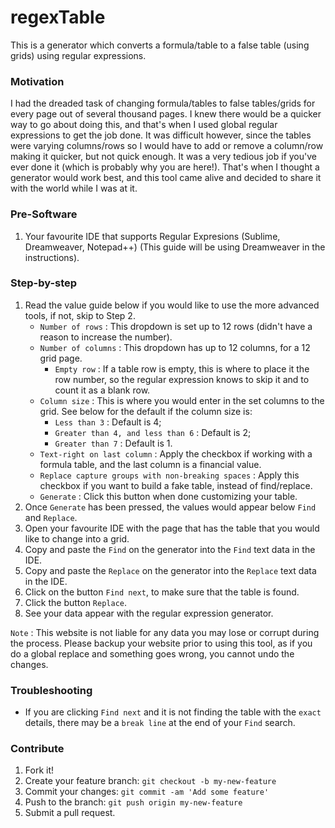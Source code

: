 # regexTable
This is a generator which converts a formula/table to a false table (using grids) using regular expressions.

### Motivation
I had the dreaded task of changing formula/tables to false tables/grids for every page out of several thousand pages. I knew there would be a quicker way to go about doing this, and that's when I used global regular expressions to get the job done. It was difficult however, since the tables were varying columns/rows so I would have to add or remove a column/row making it quicker, but not quick enough. It was a very tedious job if you've ever done it (which is probably why you are here!). That's when I thought a generator would work best, and this tool came alive and decided to share it with the world while I was at it.

### Pre-Software
1. Your favourite IDE that supports Regular Expresions (Sublime, Dreamweaver, Notepad++) (This guide will be using Dreamweaver in the instructions).

### Step-by-step
1. Read the value guide below if you would like to use the more advanced tools, if not, skip to Step 2.
   * `Number of rows` : This dropdown is set up to 12 rows (didn't have a reason to increase the number).
   * `Number of columns` : This dropdown has up to 12 columns, for a 12 grid page.
	 * `Empty row` : If a table row is empty, this is where to place it the row number, so the regular expression knows to skip it and to count it as a blank row.
   - `Column size` : This is where you would enter in the set columns to the grid. See below for the default if the column size is:
      - `Less than 3` : Default is 4;
      - `Greater than 4, and less than 6` : Default is 2;
      - `Greater than 7` : Default is 1.
   - `Text-right on last column` : Apply the checkbox if working with a formula table, and the last column is a financial value.
   - `Replace capture groups with non-breaking spaces` : Apply this checkbox if you want to build a fake table, instead of find/replace.
   - `Generate` : Click this button when done customizing your table.
2. Once `Generate` has been pressed, the values would appear below `Find` and `Replace`.
3. Open your favourite IDE with the page that has the table that you would like to change into a grid.
4. Copy and paste the `Find` on the generator into the `Find` text data in the IDE.
5. Copy and paste the `Replace` on the generator into the `Replace` text data in the IDE.
6. Click on the button `Find next`, to make sure that the table is found.
7. Click the button `Replace`.
8. See your data appear with the regular expression generator.

`Note` : This website is not liable for any data you may lose or corrupt during the process. Please backup your website prior to using this tool, as if you do a global replace and something goes wrong, you cannot undo the changes.

### Troubleshooting
- If you are clicking `Find next` and it is not finding the table with the `exact` details, there may be a `break line` at the end of your `Find` search.

### Contribute
1. Fork it!
2. Create your feature branch: `git checkout -b my-new-feature`
3. Commit your changes: `git commit -am 'Add some feature'`
4. Push to the branch: `git push origin my-new-feature`
5. Submit a pull request.
